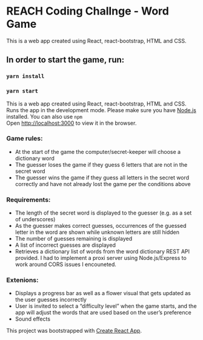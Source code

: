 # REACH Coding Challnge - Word Game

This is a web app created using React, react-bootstrap, HTML and CSS.

## In order to start the game, run:

### `yarn install`

### `yarn start`

This is a web app created using React, react-bootstrap, HTML and CSS. Runs the app in the development mode. Please make sure you have [Node.js](https://nodejs.org/en/) installed. You can also use `npm`<br />
Open [http://localhost:3000](http://localhost:3000) to view it in the browser.

### Game rules:

-   At the start of the game the computer/secret-keeper will choose a dictionary word
-   The guesser loses the game if they guess 6 letters that are not in the secret word
-   The guesser wins the game if they guess all letters in the secret word correctly and have not already lost the game per the conditions above

### Requirements:

-   The length of the secret word is displayed to the guesser (e.g. as a set of underscores)
-   As the guesser makes correct guesses, occurrences of the guessed letter in the word are shown while unknown letters are still hidden
-   The number of guesses remaining is displayed
-   A list of incorrect guesses are displayed
-   Retrieves a dictionary list of words from the word dictionary REST API provided. I had to implement a proxi server using Node.js/Express to work around CORS issues I encouneted.

### Extenions:

-   Displays a progress bar as well as a flower visual that gets updated as the user guesses incorrectly
-   User is invited to select a “difficulty level” when the game starts, and the app will adjust the words that are used based on the user’s preference
-   Sound effects

This project was bootstrapped with [Create React App](https://github.com/facebook/create-react-app).

